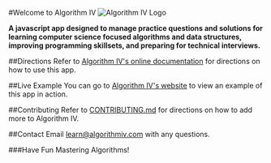 #Welcome to Algorithm IV   ![Algorithm IV Logo](http://www.algorithmiv.com/images/aIV-icon.png)

**A javascript app designed to manage practice questions and solutions for learning computer science focused algorithms and data structures, improving programming skillsets, and preparing for technical interviews.**

##Directions
Refer to [Algorithm IV's online documentation](http://www.algorithmIV.com/docs/start) for directions on how to use this app.

##Live Example
You can go to [Algorithm IV's website](http://www.algorithmiv.com/example) to view an example of this app in action.

##Contributing
Refer to [CONTRIBUTING.md](https://github.com/imaginate/algorithmIV/blob/master/CONTRIBUTING.md) for directions on how to add more to Algorithm IV.

##Contact
Email learn@algorithmiv.com with any questions.

###Have Fun Mastering Algorithms!
